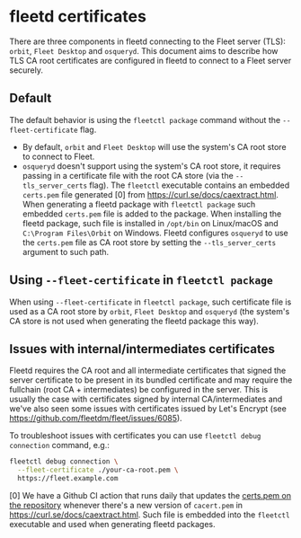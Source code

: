 # fleetd certificates

There are three components in fleetd connecting to the Fleet server (TLS): `orbit`, `Fleet Desktop` and `osqueryd`.
This document aims to describe how TLS CA root certificates are configured in fleetd to connect to a Fleet server securely.

## Default

The default behavior is using the `fleetctl package` command without the `--fleet-certificate` flag.

- By default, `orbit` and `Fleet Desktop` will use the system's CA root store to connect to Fleet.
- `osqueryd` doesn't support using the system's CA root store, it requires passing in a certificate file with the root CA store (via the `--tls_server_certs` flag). The `fleetctl` executable contains an embedded `certs.pem` file generated [0] from https://curl.se/docs/caextract.html. When generating a fleetd package with `fleetctl package` such embedded `certs.pem` file is added to the package. When installing the fleetd package, such file is installed in `/opt/bin` on Linux/macOS and `C:\Program Files\Orbit` on Windows. Fleetd configures `osqueryd` to use the `certs.pem` file as CA root store by setting the `--tls_server_certs` argument to such path.

## Using `--fleet-certificate` in `fleetctl package`

When using `--fleet-certificate` in `fleetctl package`, such certificate file is used as a CA root store by `orbit`, `Fleet Desktop` and `osqueryd` (the system's CA store is not used when generating the fleetd package this way).

## Issues with internal/intermediates certificates

Fleetd requires the CA root and all intermediate certificates that signed the server certificate to be present in its bundled certificate and may require the fullchain (root CA + intermediates) be configured in the server. This is usually the case with certificates signed by internal CA/intermediates and we've also seen some issues with certificates issued by Let's Encrypt (see https://github.com/fleetdm/fleet/issues/6085).

To troubleshoot issues with certificates you can use `fleetctl debug connection` command, e.g.:
```sh
fleetctl debug connection \
  --fleet-certificate ./your-ca-root.pem \
  https://fleet.example.com
```

[0] We have a Github CI action that runs daily that updates the [certs.pem on the repository](https://github.com/fleetdm/fleet/blob/main/orbit/pkg/packaging/certs.pem) whenever there's a new version of `cacert.pem` in https://curl.se/docs/caextract.html. Such file is embedded into the `fleetctl` executable and used when generating fleetd packages.

<meta name="pageOrderInSection" value="1511">
<meta name="title" value="TLS certificates in fleetd">
<meta name="description" value="Learn about TLS server certificates in fleetd.">
<meta name="navSection" value="Dig deeper">